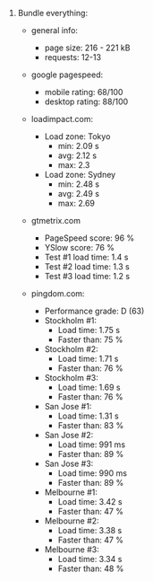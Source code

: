 1. Bundle everything:

    * general info:
        * page size: 216 - 221 kB
        * requests: 12-13

    * google pagespeed:
        * mobile rating: 68/100
        * desktop rating: 88/100

    * loadimpact.com:
        * Load zone: Tokyo
            * min: 2.09 s 
            * avg: 2.12 s
            * max: 2.3
        * Load zone: Sydney
            * min: 2.48 s 
            * avg: 2.49 s
            * max: 2.69

    * gtmetrix.com
        * PageSpeed score: 96 %
        * YSlow score: 76 %
        * Test #1 load time: 1.4 s
        * Test #2 load time: 1.3 s
        * Test #3 load time: 1.2 s

    * pingdom.com:
        * Performance grade: D (63)
        * Stockholm #1:
            * Load time: 1.75 s
            * Faster than: 75 %
        * Stockholm #2:
            * Load time: 1.71 s
            * Faster than: 76 %
        * Stockholm #3:
            * Load time: 1.69 s
            * Faster than: 76 %
        * San Jose #1:
            * Load time: 1.31 s
            * Faster than: 83 %
        * San Jose #2:
            * Load time: 991 ms
            * Faster than: 89 %
        * San Jose #3:
            * Load time: 990 ms
            * Faster than: 89 %
        * Melbourne #1:
            * Load time: 3.42 s
            * Faster than: 47 %
        * Melbourne #2:
            * Load time: 3.38 s
            * Faster than: 47 %
        * Melbourne #3:
            * Load time: 3.34 s
            * Faster than: 48 %